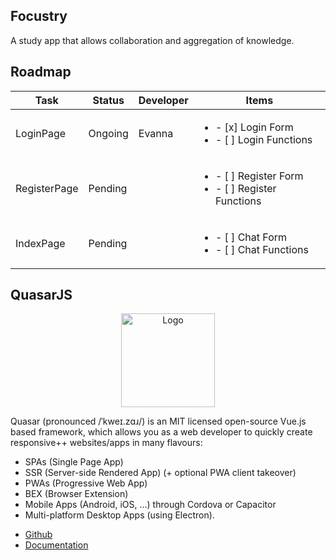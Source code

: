 ## Focustry

<p>A study app that allows collaboration and aggregation of knowledge.</p>

## Roadmap

| Task    | Status | Developer  | Items    | 
| ------- | ------ | ---------- | -------- |
| LoginPage | Ongoing | Evanna | <ul><li>- [x] Login Form</li><li>- [ ] Login Functions</li></ul> |
| RegisterPage | Pending | | <ul><li>- [ ] Register Form</li><li>- [ ] Register Functions</li></ul> |
| IndexPage | Pending | | <ul><li>- [ ] Chat Form</li><li>- [ ] Chat Functions</li></ul> |

## QuasarJS

<p align="center"><img src="https://i.imgur.com/RjjykYC.png" width="150px" height="auto" alt="Logo"></a></p>

<p>Quasar (pronounced /ˈkweɪ.zɑɹ/) is an MIT licensed open-source Vue.js based framework, which allows you as a web developer to quickly create responsive++ websites/apps in many flavours:</p>

<ul>
<li>SPAs (Single Page App)</li>
<li>SSR (Server-side Rendered App) (+ optional PWA client takeover)</li>
<li>PWAs (Progressive Web App)</li>
<li>BEX (Browser Extension)</li>
<li>Mobile Apps (Android, iOS, …) through Cordova or Capacitor</li>
<li>Multi-platform Desktop Apps (using Electron).</li>
</ul>

* [Github](https://github.com/quasarframework/quasar)
* [Documentation](https://quasar.dev/docs)

